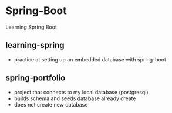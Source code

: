 # Spring-Boot

Learning Spring Boot

## learning-spring

- practice at setting up an embedded database with spring-boot

## spring-portfolio

- project that connects to my local database (postgresql)
- builds schema and seeds database already create
- does not create new database
